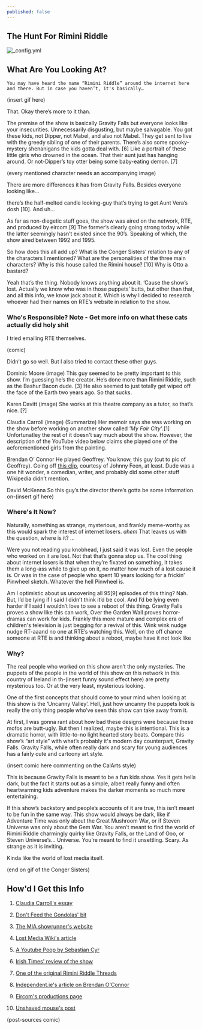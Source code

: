 ```yaml
---
published: false
---
```

## The Hunt For Rimini Riddle

![_config.yml]({{site.baseurl}}/images/rrfinal1.png)

## What Are You Looking At?
	You may have heard the name “Rimini Riddle” around the internet here and there. But in case you haven’t, it's basically… 

(insert gif here)

 That. Okay there’s more to it than. 


The premise of the show is basically Gravity Falls but everyone looks like your insecurities. Unnecessarily disgusting, but maybe salvagable. You got these kids, not Dipper, not Mabel, and also not Mabel. They get sent to live with the greedy sibling of one of their parents. There’s also some spooky-mystery shenanigans the kids gotta deal with. [6] Like a portrait of these little girls who drowned in the ocean. That their aunt just has hanging around. Or not-Dipper’s toy otter being some baby-eating demon. [7]
    
(every mentioned character needs an accompanying image)

There are more differences it has from Gravity Falls. Besides everyone looking like...


there’s the half-melted candle looking-guy that’s trying to get Aunt Vera’s dosh [10]. And uh...


As far as non-diegetic stuff goes, the show was aired on the network, RTE, and produced by eircom.[9]  The former’s clearly going strong today while the latter seemingly hasn’t existed since the 90’s. Speaking of which, the show aired between 1992 and 1995.


So how does this all add up? What is the Conger Sisters’ relation to any of the characters I mentioned? What are the personalities of the three main characters? Why is this house called the Rimini house? [10] Why is Otto a bastard?


Yeah that’s the thing. Nobody knows anything about it. ‘Cause the show’s lost. Actually we know who was in those puppets’ butts, but other than that, and all this info, we know jack about it. Which is why I decided to research whoever had their names on RTE’s website in relation to the show.


### Who's Responsible? Note - Get more info on what these cats actually did holy shit

I tried emailing RTE themselves. 

(comic)

Didn’t go so well. But I also tried to contact these other guys.

Dominic Moore
(image)	This guy seemed to be pretty important to this show. I’m guessing he’s the creator. He’s done more than Rimini Riddle, such as the Bashur Bacon dude. [3] He also seemed to just totally get wiped off the face of the Earth two years ago. So that sucks.

Karen Davitt
(image) She works at this theatre company as a tutor, so that’s nice. [?]

Claudia Carroll
(image) (Summarize)
Her memoir says she was working on the show before working on another show called _'My Fair City'_.[1] Unfortunatley the rest of it doesn't say much about the show. However, the description of the YouTube video below claims she played one of the aeforementioned girls from the painting.

Brendan O’ Connor
He played Geoffrey. You know, this guy (cut to pic of Geoffrey). Going off [this clip](https://www.youtube.com/watch?v=FCrSTBRkqUY), courtesy of Johnny Feen, at least. Dude was a one hit wonder, a comedian, writer, and probably did some other stuff Wikipedia didn’t mention.

David McKenna
So this guy’s the director there’s gotta be some information on-(insert gif here)

### Where's It Now?
   Naturally, something as strange, mysterious, and frankly meme-worthy as this would spark the interest of internet losers. *ahem* That leaves us with the question, where is it? …

   Were you not reading you knobhead, I just said it was lost. Even the people who worked on it are lost. Not that that’s gonna stop us. The cool thing about internet losers is that when they’re fixated on something, it takes them a long-ass while to give up on it, no matter how much of a lost cause it is. Or was in the case of people who spent 10 years looking for a frickin’ Pinwheel sketch. Whatever the hell Pinwheel is.

   Am I optimistic about us uncovering all 95[9] episodes of this thing? Nah. But, I’d be lying if I said I didn’t think it’d be cool. And I’d be lying even harder if I said I wouldn’t love to see a reboot of this thing. Gravity Falls proves a show like this can work, Over the Garden Wall proves horror-dramas can work for kids. Frankly this more mature and complex era of children's television is just begging for a revival of this. Wink wink nudge nudge RT-aaand no one at RTE’s watching this. Well, on the off chance someone at RTE is and thinking about a reboot, maybe have it not look like 


### Why?
   The real people who worked on this show aren’t the only mysteries. The puppets of the people in the world of this show on this network in this country of Ireland in th-(insert funny sound effect here)
are pretty mysterious too. Or at the very least, mysterious looking.

   One of the first concepts that should come to your mind when looking at this show is the ‘Uncanny Valley’. Hell, just how uncanny the puppets look is really the only thing people who’ve seen this show can take away from it.

   At first, I was gonna rant about how bad these designs were because these mofos are butt-ugly. But then I realized, maybe this is intentional. This is a dramatic horror, with little-to-no light hearted story beats. Compare this show’s “art style” with what’s probably it's modern day counterpart, Gravity Falls. Gravity Falls, while often really dark and scary for young audiences has a fairly cute and cartoony art style. 

(insert comic here commenting on the CalArts style)

This is because Gravity Falls is meant to be a fun kids show. Yes it gets hella dark, but the fact it starts out as a simple, albeit really funny and often heartwarming kids adventure makes the darker moments so much more entertaining. 

If this show’s backstory and people’s accounts of it are true, this isn’t meant to be fun in the same way. This show would always be dark, like if Adventure Time was only about the Great Mushroom War, or if Steven Universe was only about the Gem War. You aren’t meant to find the world of Rimini Riddle charmingly quirky like Gravity Falls, or the Land of Ooo, or Steven Universe’s… Universe. You’re meant to find it unsettling. Scary. As strange as it is inviting.

Kinda like the world of lost media itself.

(end on gif of the Conger Sisters)

## How'd I Get this Info

1. [Claudia Carroll's essay](https://web.archive.org/web/20171205194055/http://www.rte.ie/tv50/essays/claudiacarroll.html)

2. [Don't Feed the Gondolas' bit](https://www.youtube.com/watch?v=FCrSTBRkqUY_)

3. [The MIA showrunner's website](http://dominicmoore.ie/index.php/about/)

4. [Lost Media Wiki's article](https://lostmediawiki.com/The_Rimini_Riddle_(partially_found_Irish_puppet_TV_series;_1992-1995))

5. [A Youtube Poop by Sebastian Cyr](https://www.youtube.com/watch?v=xxGzp9RYTZ8)

6. [Irish Times' review of the show](https://www.irishtimes.com/culture/rimini-riddle-1.38878)

7. [One of the original Rimini Riddle Threads](https://www.boards.ie/b/thread/2055385106)

8. [Independent.ie's article on Brendan O'Connor](https://www.independent.ie/ca/entertainment/television/still-goading-himself-with-a-very-sharp-stick-brendan-oconnor-is-back-on-our-screens-34712775.html)

9. [Eircom's productions page](http://homepage.eircom.net/~evalundin/productions.htm)

10. [Unshaved mouse's post](https://unshavedmouse.com/2018/03/22/rimini-riddle-like-someone-figured-out-how-to-film-a-nightmare/)


(post-sources comic)
